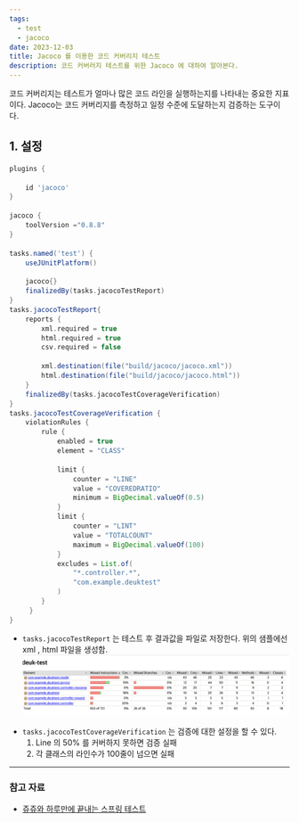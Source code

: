 ```yaml
---
tags:
  - test
  - jacoco
date: 2023-12-03
title: Jacoco 를 이용한 코드 커버리지 테스트
description: 코드 커버러지 테스트를 위한 Jacoco 에 대하여 알아본다.
---
```


코드 커버리지는 테스트가 얼마나 많은 코드 라인을 실행하는지를 나타내는 중요한 지표이다. Jacoco는 코드 커버리지를 측정하고 일정 수준에 도달하는지 검증하는 도구이다.

## 1. 설정
```gradle
plugins {  
 
    id 'jacoco'  
}  
  
jacoco {  
    toolVersion ="0.8.8"  
}  
  
tasks.named('test') {  
    useJUnitPlatform()  
  
    jacoco{}  
    finalizedBy(tasks.jacocoTestReport)  
}  
tasks.jacocoTestReport{  
    reports {  
        xml.required = true  
        html.required = true  
        csv.required = false  
  
        xml.destination(file("build/jacoco/jacoco.xml"))  
        html.destination(file("build/jacoco/jacoco.html"))  
    }
    finalizedBy(tasks.jacocoTestCoverageVerification)  
}  
tasks.jacocoTestCoverageVerification {  
    violationRules {  
        rule {  
            enabled = true  
            element = "CLASS"  
  
            limit {  
                counter = "LINE"  
                value = "COVEREDRATIO"  
                minimum = BigDecimal.valueOf(0.5)  
            }  
            limit {  
                counter = "LINT"  
                value = "TOTALCOUNT"  
                maximum = BigDecimal.valueOf(100)  
            }
            excludes = List.of(  
		        "*.controller.*",  
		        "com.example.deuktest"  
			)  
		}   
	 }
}
```

* `tasks.jacocoTestReport` 는 테스트 후 결과값을 파일로 저장한다. 위의 샘플에선 xml , html 파일을 생성함.
![jacoco 테스트 결과](/blog/test/jacoco-test-result.png)
- `tasks.jacocoTestCoverageVerification` 는 검증에 대한 설정을 할 수 있다.
  1. Line 의 50% 를 커버하지 못하면 검증 실패
  2. 각 클래스의 라인수가 100줄이 넘으면 실패


---

### 참고 자료

- [쥬쥬와 하루만에 끝내는 스프링 테스트](https://www.inflearn.com/course/%EC%A5%AC%EC%A5%AC%EC%99%80-%ED%95%98%EB%A3%A8%EB%A7%8C%EC%97%90-%EB%81%9D%EB%82%B4%EB%8A%94-%EC%8A%A4%ED%94%84%EB%A7%81%ED%85%8C%EC%8A%A4%ED%8A%B8/dashboard)
